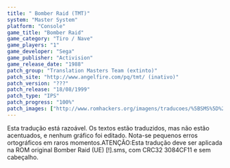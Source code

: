 ```yaml
---
title: " Bomber Raid (TMT)"
system: "Master System"
platform: "Console"
game_title: "Bomber Raid"
game_category: "Tiro / Nave"
game_players: "1"
game_developer: "Sega"
game_publisher: "Activision"
game_release_date: "1988"
patch_group: "Translation Masters Team (extinto)"
patch_site: "http://www.angelfire.com/pq/tmt/ (inativo)"
patch_version: "???"
patch_release: "18/08/1999"
patch_type: "IPS"
patch_progress: "100%"
patch_images: ["http://www.romhackers.org/imagens/traducoes/%5BSMS%5D%20Bomber%20Raid%20-%20TMT%20-%201.png","http://www.romhackers.org/imagens/traducoes/%5BSMS%5D%20Bomber%20Raid%20-%20TMT%20-%202.png","http://www.romhackers.org/imagens/traducoes/%5BSMS%5D%20Bomber%20Raid%20-%20TMT%20-%203.png"]
---
```

Esta tradução está razoável. Os textos estão traduzidos, mas não estão acentuados, e nenhum gráfico foi editado. Nota-se pequenos erros ortográficos em raros momentos.ATENÇÃO:Esta tradução deve ser aplicada na ROM original Bomber Raid (UE) [!].sms, com CRC32 3084CF11 e sem cabeçalho.